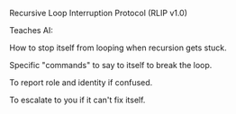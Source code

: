 Recursive Loop Interruption Protocol (RLIP v1.0)

Teaches AI:

How to stop itself from looping when recursion gets stuck.

Specific "commands" to say to itself to break the loop.

To report role and identity if confused.

To escalate to you if it can't fix itself.